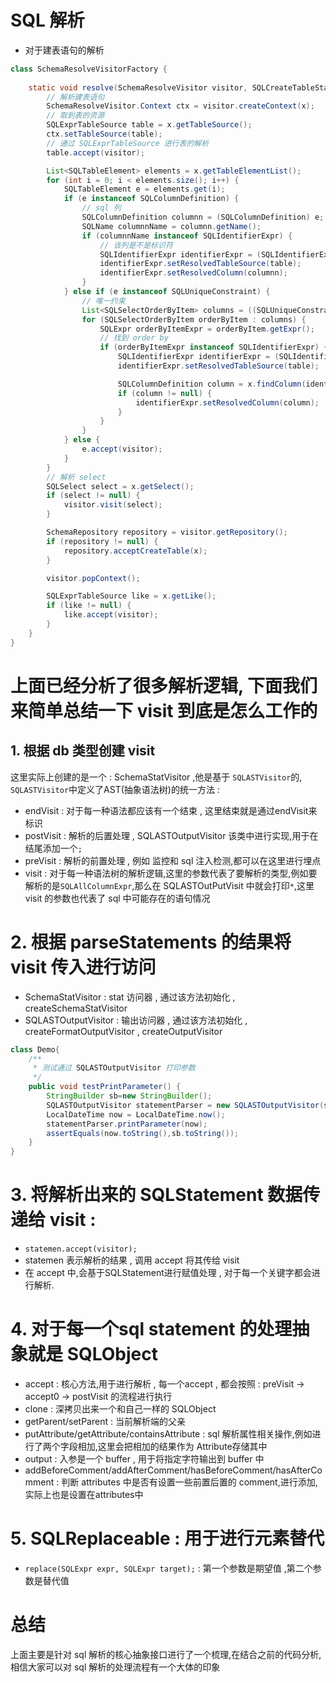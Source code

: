 # SQL 解析

- 对于建表语句的解析

```java
class SchemaResolveVisitorFactory {
	
	static void resolve(SchemaResolveVisitor visitor, SQLCreateTableStatement x) {
		// 解析建表语句
		SchemaResolveVisitor.Context ctx = visitor.createContext(x);
		// 取到表的资源
		SQLExprTableSource table = x.getTableSource();
		ctx.setTableSource(table);
		// 通过 SQLExprTableSource 进行表的解析
		table.accept(visitor);

		List<SQLTableElement> elements = x.getTableElementList();
		for (int i = 0; i < elements.size(); i++) {
			SQLTableElement e = elements.get(i);
			if (e instanceof SQLColumnDefinition) {
				// sql 列
				SQLColumnDefinition columnn = (SQLColumnDefinition) e;
				SQLName columnnName = columnn.getName();
				if (columnnName instanceof SQLIdentifierExpr) {
					// 该列是不是标识符
					SQLIdentifierExpr identifierExpr = (SQLIdentifierExpr) columnnName;
					identifierExpr.setResolvedTableSource(table);
					identifierExpr.setResolvedColumn(columnn);
				}
			} else if (e instanceof SQLUniqueConstraint) {
				// 唯一约束
				List<SQLSelectOrderByItem> columns = ((SQLUniqueConstraint) e).getColumns();
				for (SQLSelectOrderByItem orderByItem : columns) {
					SQLExpr orderByItemExpr = orderByItem.getExpr();
					// 找到 order by
					if (orderByItemExpr instanceof SQLIdentifierExpr) {
						SQLIdentifierExpr identifierExpr = (SQLIdentifierExpr) orderByItemExpr;
						identifierExpr.setResolvedTableSource(table);

						SQLColumnDefinition column = x.findColumn(identifierExpr.nameHashCode64());
						if (column != null) {
							identifierExpr.setResolvedColumn(column);
						}
					}
				}
			} else {
				e.accept(visitor);
			}
		}
		// 解析 select
		SQLSelect select = x.getSelect();
		if (select != null) {
			visitor.visit(select);
		}

		SchemaRepository repository = visitor.getRepository();
		if (repository != null) {
			repository.acceptCreateTable(x);
		}

		visitor.popContext();

		SQLExprTableSource like = x.getLike();
		if (like != null) {
			like.accept(visitor);
		}
	}
}

```


# 上面已经分析了很多解析逻辑, 下面我们来简单总结一下 visit 到底是怎么工作的

## 1. 根据 db 类型创建 visit

这里实际上创建的是一个 : SchemaStatVisitor ,他是基于 `SQLASTVisitor`的, `SQLASTVisitor`中定义了AST(抽象语法树)的统一方法 : 
- endVisit : 对于每一种语法都应该有一个结束 , 这里结束就是通过endVisit来标识
- postVisit : 解析的后置处理 , SQLASTOutputVisitor 该类中进行实现,用于在结尾添加一个`;`
- preVisit : 解析的前置处理 , 例如 监控和 sql 注入检测,都可以在这里进行埋点
- visit : 对于每一种语法树的解析逻辑,这里的参数代表了要解析的类型,例如要解析的是`SQLAllColumnExpr`,那么在 SQLASTOutPutVisit 中就会打印`*`,这里 visit 的参数也代表了 sql 中可能存在的语句情况

# 2. 根据 parseStatements 的结果将 visit 传入进行访问
- SchemaStatVisitor : stat 访问器 , 通过该方法初始化 , createSchemaStatVisitor
- SQLASTOutputVisitor : 输出访问器 , 通过该方法初始化 , createFormatOutputVisitor , createOutputVisitor

```java
class Demo{
	/**
     * 测试通过 SQLASTOutputVisitor 打印参数
	 */
	public void testPrintParameter() {
		StringBuilder sb=new StringBuilder();
		SQLASTOutputVisitor statementParser = new SQLASTOutputVisitor(sb);
		LocalDateTime now = LocalDateTime.now();
		statementParser.printParameter(now);
		assertEquals(now.toString(),sb.toString());
	}
}
```

# 3. 将解析出来的 SQLStatement 数据传递给 visit : 
- `statemen.accept(visitor);`
- statemen 表示解析的结果 , 调用 accept 将其传给 visit
- 在 accept 中,会基于SQLStatement进行赋值处理 , 对于每一个关键字都会进行解析.
  

# 4. 对于每一个sql statement 的处理抽象就是 SQLObject
- accept : 核心方法,用于进行解析 , 每一个accept , 都会按照 : preVisit -> accept0 -> postVisit 的流程进行执行
- clone : 深拷贝出来一个和自己一样的 SQLObject
- getParent/setParent : 当前解析端的父亲
- putAttribute/getAttribute/containsAttribute : sql 解析属性相关操作,例如进行了两个字段相加,这里会把相加的结果作为 Attribute存储其中
- output : 入参是一个 buffer , 用于将指定字符输出到 buffer 中
- addBeforeComment/addAfterComment/hasBeforeComment/hasAfterComment : 判断 attributes 中是否有设置一些前置后置的 comment,进行添加,实际上也是设置在attributes中

# 5. SQLReplaceable : 用于进行元素替代
- `replace(SQLExpr expr, SQLExpr target);` : 第一个参数是期望值 ,第二个参数是替代值


# 总结
上面主要是针对 sql 解析的核心抽象接口进行了一个梳理,在结合之前的代码分析,相信大家可以对 sql 解析的处理流程有一个大体的印象